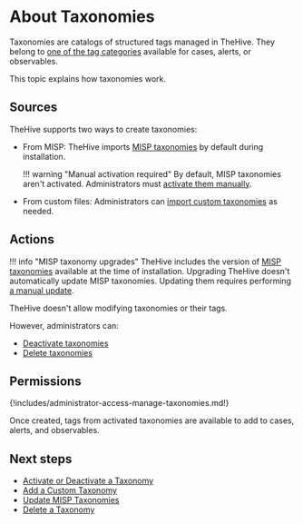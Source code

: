 # About Taxonomies

Taxonomies are catalogs of structured tags managed in TheHive. They belong to [one of the tag categories](../../user-guides/analyst-corner/cases/tags/about-tags.md) available for cases, alerts, or observables.

This topic explains how taxonomies work.

## Sources

TheHive supports two ways to create taxonomies:

* From MISP: TheHive imports [MISP taxonomies](https://github.com/MISP/misp-taxonomies) by default during installation.

    !!! warning "Manual activation required"
        By default, MISP taxonomies aren't activated. Administrators must [activate them manually](activate-deactivate-a-taxonomy.md).

* From custom files: Administrators can [import custom taxonomies](add-a-custom-taxonomy.md) as needed.

## Actions

!!! info "MISP taxonomy upgrades"
    TheHive includes the version of [MISP taxonomies](https://www.misp-project.org/taxonomies.html) available at the time of installation. Upgrading TheHive doesn't automatically update MISP taxonomies. Updating them requires performing [a manual update](update-misp-taxonomies.md).

TheHive doesn't allow modifying taxonomies or their tags. 

However, administrators can:

* [Deactivate taxonomies](activate-deactivate-a-taxonomy.md)
* [Delete taxonomies](delete-a-taxonomy.md)

## Permissions

{!includes/administrator-access-manage-taxonomies.md!}

Once created, tags from activated taxonomies are available to add to cases, alerts, and observables.

<h2>Next steps</h2>

* [Activate or Deactivate a Taxonomy](activate-deactivate-a-taxonomy.md)
* [Add a Custom Taxonomy](add-a-custom-taxonomy.md)
* [Update MISP Taxonomies](update-misp-taxonomies.md)
* [Delete a Taxonomy](delete-a-taxonomy.md)
